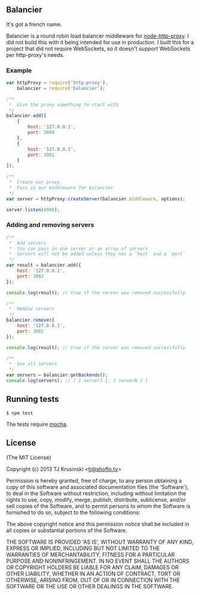 ## Balancier

It's got a french name.

Balancier is a round robin load balancer middleware for [node-http-proxy](https://github.com/nodejitsu/node-http-proxy). I did not build this with it being intended for use in production. I built this for a project that did not require WebSockets, so it doesn't support WebSockets per http-proxy's needs.

### Example

```javascript
var httpProxy = require('http-proxy'),
	balancier = require('balancier');

/**
 *	Give the proxy something to start with
 */
balancier.add([
	{
		host: '127.0.0.1',
		port: 3000
	},
	{
		host: '127.0.0.1',
		port: 3001
	}
]);

/**
 *	Create our proxy
 *	Pass in our middleware for balancier
 */
var server = httpProxy.createServer(balancier.middleware, options);

server.listen(8000);

```

### Adding and removing servers

```javascript
/**
 *	Add servers
 *	You can pass in one server or an array of servers
 *	Servers will not be added unless they has a `host` and a `port`
 */
var result = balancier.add({
	host: '127.0.0.1',
	port: 3002
});

console.log(result); // true if the server was removed successfully

/**
 *	Remove servers
 */
balancier.remove({
	host: '127.0.0.1',
	port: 3002
});

console.log(result); // true if the server was removed successfully

/**
 *	See all servers
 */
var servers = balancier.getBackends();
console.log(servers); // [ { server1 }, { serverN } ]
```

## Running tests

`$ npm test`

The tests require [mocha](https://github.com/visionmdedia/mocha).

## License

(The MIT License)

Copyright (c) 2013 TJ Krusinski &lt;tj@shoflo.tv&gt;

Permission is hereby granted, free of charge, to any person obtaining
a copy of this software and associated documentation files (the
'Software'), to deal in the Software without restriction, including
without limitation the rights to use, copy, modify, merge, publish,
distribute, sublicense, and/or sell copies of the Software, and to
permit persons to whom the Software is furnished to do so, subject to
the following conditions:

The above copyright notice and this permission notice shall be
included in all copies or substantial portions of the Software.

THE SOFTWARE IS PROVIDED 'AS IS', WITHOUT WARRANTY OF ANY KIND,
EXPRESS OR IMPLIED, INCLUDING BUT NOT LIMITED TO THE WARRANTIES OF
MERCHANTABILITY, FITNESS FOR A PARTICULAR PURPOSE AND NONINFRINGEMENT.
IN NO EVENT SHALL THE AUTHORS OR COPYRIGHT HOLDERS BE LIABLE FOR ANY
CLAIM, DAMAGES OR OTHER LIABILITY, WHETHER IN AN ACTION OF CONTRACT,
TORT OR OTHERWISE, ARISING FROM, OUT OF OR IN CONNECTION WITH THE
SOFTWARE OR THE USE OR OTHER DEALINGS IN THE SOFTWARE.
